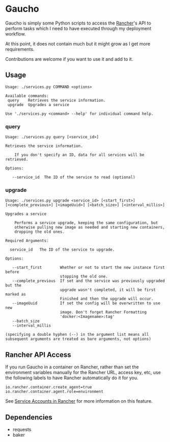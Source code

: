Gaucho
===========================================

Gaucho is simply some Python scripts to access the 
[Rancher](https://github.com/rancher/rancher)'s API to perform tasks which
I need to have executed through my deployment workflow.

At this point, it does not contain much but it might grow as I get more 
requirements.

Contributions are welcome if you want to use it and add to it.

## Usage
```
Usage: ./services.py COMMAND <options>

Available commands:
 query    Retrieves the service information.
 upgrade  Upgrades a service

Use './services.py <command> --help' for individual command help.
```


### query

```
Usage: ./services.py query [<service_id>]

Retrieves the service information.

    If you don't specify an ID, data for all services will be retrieved.

Options:

   --service_id  The ID of the service to read (optional)
```

### upgrade

```
Usage: ./services.py upgrade <service_id> [<start_first>] [<complete_previous>] [<imageUuid>] [<batch_size>] [<interval_millis>]

Upgrades a service

    Performs a service upgrade, keeping the same configuration, but
    otherwise pulling new image as needed and starting new containers,
    dropping the old ones.

Required Arguments:

  service_id   The ID of the service to upgrade.

Options:

   --start_first        Whether or not to start the new instance first before
                        stopping the old one.
   --complete_previous  If set and the service was previously upgraded but the
                        upgrade wasn't completed, it will be first marked as
                        Finished and then the upgrade will occur.
   --imageUuid          If set the config will be overwritten to use new
                        image. Don't forget Rancher Formatting
                        'docker:<Imagename>:tag'
   --batch_size
   --interval_millis

(specifying a double hyphen (--) in the argument list means all
subsequent arguments are treated as bare arguments, not options)
```


## Rancher API Access

If you run Gaucho in a container on Rancher, rather than set the environment 
variables manually for the Rancher URL, access key, etc, use the following 
labels to have Rancher automatically do it for you.

```
io.rancher.container.create_agent=true
io.rancher.container.agent.role=environment
```

See [Service Accounts in Rancher](http://docs.rancher.com/rancher/latest/en/rancher-services/service-accounts/)
for more information on this feature.

## Dependencies

 - requests
 - baker

